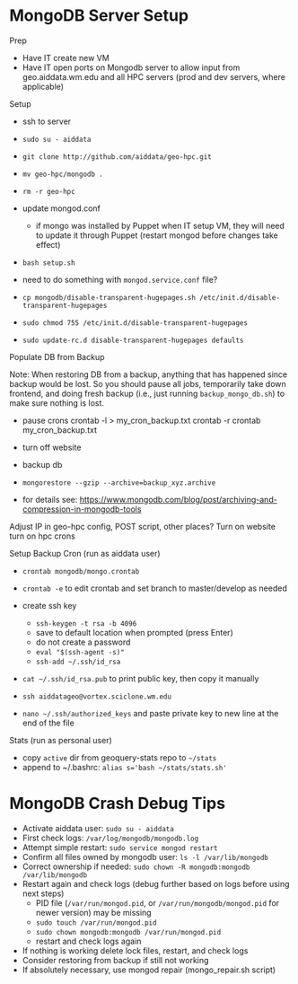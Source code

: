 
# MongoDB Server Setup

Prep
- Have IT create new VM
- Have IT open ports on Mongodb server to allow input from geo.aiddata.wm.edu and all HPC servers (prod and dev servers, where applicable)

Setup
- ssh to server
- `sudo su - aiddata`
- `git clone http://github.com/aiddata/geo-hpc.git`
- `mv geo-hpc/mongodb .`
- `rm -r geo-hpc`



- update mongod.conf
    - if mongo was installed by Puppet when IT setup VM, they will need to update it through Puppet (restart mongod before changes take effect)

- `bash setup.sh`

- need to do something with `mongod.service.conf` file?



- `cp mongodb/disable-transparent-hugepages.sh /etc/init.d/disable-transparent-hugepages`
- `sudo chmod 755 /etc/init.d/disable-transparent-hugepages`
- `sudo update-rc.d disable-transparent-hugepages defaults`



Populate DB from Backup

Note:
When restoring DB from a backup, anything that has happened since backup would be lost. So you should pause all jobs, temporarily take down frontend, and doing fresh backup (i.e., just running `backup_mongo_db.sh`) to make sure nothing is lost.

- pause crons
crontab -l > my_cron_backup.txt
crontab -r
crontab my_cron_backup.txt

- turn off website
- backup db

- `mongorestore --gzip --archive=backup_xyz.archive`
- for details see: https://www.mongodb.com/blog/post/archiving-and-compression-in-mongodb-tools

Adjust IP in geo-hpc config, POST script, other places?
Turn on website
turn on hpc crons


Setup Backup Cron (run as aiddata user)
- `crontab mongodb/mongo.crontab`
- `crontab -e` to edit crontab and set branch to master/develop as needed

- create ssh key
    - `ssh-keygen -t rsa -b 4096`
    - save to default location when prompted (press Enter)
    - do not create a password
    - `eval "$(ssh-agent -s)"`
    - `ssh-add ~/.ssh/id_rsa`
- `cat ~/.ssh/id_rsa.pub` to print public key, then copy it manually
- `ssh aiddatageo@vortex.sciclone.wm.edu`
- `nano ~/.ssh/authorized_keys` and paste private key to new line at the end of the file


Stats (run as personal user)
- copy `active` dir from geoquery-stats repo to `~/stats`
- append to ~/.bashrc: `alias s='bash ~/stats/stats.sh'`


# MongoDB Crash Debug Tips

- Activate aiddata user: `sudo su - aiddata`
- First check logs: `/var/log/mongodb/mongodb.log`
- Attempt simple restart: `sudo service mongod restart`
- Confirm all files owned by mongodb user: `ls -l /var/lib/mongodb`
- Correct ownership if needed: `sudo chown -R mongodb:mongodb /var/lib/mongodb`
- Restart again and check logs (debug further based on logs before using next steps)
    - PID file (`/var/run/mongod.pid`, or `/var/run/mongodb/mongod.pid` for newer version) may be missing
    - `sudo touch /var/run/mongod.pid`
    - `sudo chown mongodb:mongodb /var/run/mongod.pid`
    - restart and check logs again
- If nothing is working delete lock files, restart, and check logs
- Consider restoring from backup if still not working
- If absolutely necessary, use mongod repair (mongo_repair.sh script)


